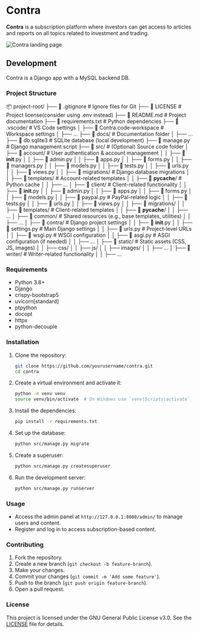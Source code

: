 # Contra

**Contra** is a subscription platform where investors can get access to articles and reports on all topics related to investment and trading.

![Contra landing page](https://clipart-library.com/2023/under-construction-clip-art_f.jpg)

## Development

Contra is a Django app with a MySQL backend DB.

### Project Structure

📦 project-root/
├── 📄 .gitignore               # Ignore files for Git
├── 📄 LICENSE                  # Project license(consider using .env instead)
├── 📄 README.md                # Project documentation
├── 📄 requirements.txt         # Python dependencies
├── 📁 .vscode/                 # VS Code settings
│   ├── 📄 Contra.code-workspace   # Workspace settings
│   ├── ...
├── 📁 docs/                    # Documentation folder
│   ├── ...
├── 📄 db.sqlite3               # SQLite database (local development)
├── 🐍 manage.py                # Django management script
├── 📁 src/                     # (Optional) Source code folder
│   ├── 📁 account/             # User authentication & account management
│   │   ├── 🐍 __init__.py
│   │   ├── 🐍 admin.py
│   │   ├── 🐍 apps.py
│   │   ├── 🐍 forms.py
│   │   ├── 🐍 managers.py
│   │   ├── 🐍 models.py
│   │   ├── 🐍 tests.py
│   │   ├── 🐍 urls.py
│   │   ├── 🐍 views.py
│   │   ├── 📁 migrations/      # Django database migrations
│   │   ├── 📁 templates/       # Account-related templates
│   │   ├── 📁 __pycache__/     # Python cache
│   │   ├── ...
│   ├── 📁 client/              # Client-related functionality
│   │   ├── 🐍 __init__.py
│   │   ├── 🐍 admin.py
│   │   ├── 🐍 apps.py
│   │   ├── 🐍 forms.py
│   │   ├── 🐍 models.py
│   │   ├── 🐍 paypal.py        # PayPal-related logic
│   │   ├── 🐍 tests.py
│   │   ├── 🐍 urls.py
│   │   ├── 🐍 views.py
│   │   ├── 📁 migrations/
│   │   ├── 📁 templates/       # Client-related templates
│   │   ├── 📁 __pycache__/
│   │   ├── ...
│   ├── 📁 common/              # Shared resources (e.g., base templates, utilities)
│   │   ├── ...
│   ├── 📁 contra/              # Django project settings
│   │   ├── 🐍 __init__.py
│   │   ├── 🐍 settings.py      # Main Django settings
│   │   ├── 🐍 urls.py          # Project-level URLs
│   │   ├── 🐍 wsgi.py          # WSGI configuration
│   │   ├── 🐍 asgi.py          # ASGI configuration (if needed)
│   │   ├── ...
│   ├── 📁 static/              # Static assets (CSS, JS, images)
│   │   ├── css/
│   │   ├── js/
│   │   ├── images/
│   │   ├── ...
│   ├── 📁 writer/              # Writer-related functionality
│   │   ├── ...

### Requirements

- Python 3.8+
- Django
- crispy-bootstrap5
- uvicorn[standard]
- ptpython
- docopt
- httpx
- python-decouple

### Installation

1. Clone the repository:
    ```sh
    git clone https://github.com/yourusername/contra.git
    cd contra
    ```

2. Create a virtual environment and activate it:
    ```sh
    python -m venv venv
    source venv/bin/activate  # On Windows use `venv\Scripts\activate`
    ```

3. Install the dependencies:
    ```sh
    pip install -r requirements.txt
    ```

4. Set up the database:
    ```sh
    python src/manage.py migrate
    ```

5. Create a superuser:
    ```sh
    python src/manage.py createsuperuser
    ```

6. Run the development server:
    ```sh
    python src/manage.py runserver
    ```

### Usage

- Access the admin panel at `http://127.0.0.1:8000/admin/` to manage users and content.
- Register and log in to access subscription-based content.

### Contributing

1. Fork the repository.
2. Create a new branch (`git checkout -b feature-branch`).
3. Make your changes.
4. Commit your changes (`git commit -m 'Add some feature'`).
5. Push to the branch (`git push origin feature-branch`).
6. Open a pull request.

### License

This project is licensed under the GNU General Public License v3.0. See the [LICENSE](LICENSE) file for details.
